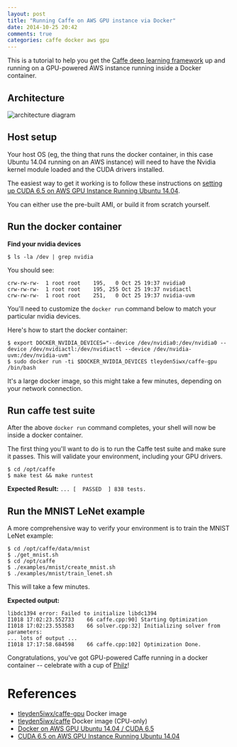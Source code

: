 ```yaml
---
layout: post
title: "Running Caffe on AWS GPU instance via Docker"
date: 2014-10-25 20:42
comments: true
categories: caffe docker aws gpu
---
```


This is a tutorial to help you get the [Caffe deep learning framework](http://caffe.berkeleyvision.org/) up and running on a GPU-powered AWS instance running inside a Docker container.

## Architecture

![architecture diagram](http://tleyden-misc.s3.amazonaws.com/blog_images/caffe_docker_aws_onion.png)

## Host setup

Your host OS (eg, the thing that runs the docker container, in this case Ubuntu 14.04 running on an AWS instance) will need to have the Nvidia kernel module loaded and the CUDA drivers installed.

The easiest way to get it working is to follow these instructions on [setting up CUDA 6.5 on AWS GPU Instance Running Ubuntu 14.04](http://tleyden.github.io/blog/2014/10/25/cuda-6-dot-5-on-aws-gpu-instance-running-ubuntu-14-dot-04/).  

You can either use the pre-built AMI, or build it from scratch yourself. 

## Run the docker container

**Find your nvidia devices**

```
$ ls -la /dev | grep nvidia
```

You should see:

```
crw-rw-rw-  1 root root    195,   0 Oct 25 19:37 nvidia0
crw-rw-rw-  1 root root    195, 255 Oct 25 19:37 nvidiactl
crw-rw-rw-  1 root root    251,   0 Oct 25 19:37 nvidia-uvm
```

You'll need to customize the `docker run` command below to match your particular nvidia devices.

Here's how to start the docker container:

```
$ export DOCKER_NVIDIA_DEVICES="--device /dev/nvidia0:/dev/nvidia0 --device /dev/nvidiactl:/dev/nvidiactl --device /dev/nvidia-uvm:/dev/nvidia-uvm"
$ sudo docker run -ti $DOCKER_NVIDIA_DEVICES tleyden5iwx/caffe-gpu /bin/bash
```

It's a large docker image, so this might take a few minutes, depending on your network connection.

## Run caffe test suite

After the above `docker run` command completes, your shell will now be inside a docker container.  

The first thing you'll want to do is to run the Caffe test suite and make sure it passes.  This will validate your environment, including your GPU drivers.


```
$ cd /opt/caffe
$ make test && make runtest
```

**Expected Result:** `... [  PASSED  ] 838 tests.`

## Run the MNIST LeNet example

A more comprehensive way to verify your environment is to train the MNIST LeNet example:

```
$ cd /opt/caffe/data/mnist
$ ./get_mnist.sh
$ cd /opt/caffe
$ ./examples/mnist/create_mnist.sh
$ ./examples/mnist/train_lenet.sh
```

This will take a few minutes.

**Expected output:**

```
libdc1394 error: Failed to initialize libdc1394 
I1018 17:02:23.552733    66 caffe.cpp:90] Starting Optimization 
I1018 17:02:23.553583    66 solver.cpp:32] Initializing solver from parameters:
... lots of output ...
I1018 17:17:58.684598    66 caffe.cpp:102] Optimization Done.
```

Congratulations, you've got GPU-powered Caffe running in a docker container -- celebrate with a cup of [Philz](http://www.yelp.com/biz/philz-coffee-berkeley-2)!

# References

 - [tleyden5iwx/caffe-gpu](https://registry.hub.docker.com/u/tleyden5iwx/caffe-gpu) Docker image
 - [tleyden5iwx/caffe](https://registry.hub.docker.com/u/tleyden5iwx/caffe) Docker image (CPU-only)
 - [Docker on AWS GPU Ubuntu 14.04 / CUDA 6.5](http://tleyden.github.io/blog/2014/10/25/cuda-6-dot-5-on-aws-gpu-instance-running-ubuntu-14-dot-04/)
 - [CUDA 6.5 on AWS GPU Instance Running Ubuntu 14.04](http://tleyden.github.io/blog/2014/10/25/cuda-6-dot-5-on-aws-gpu-instance-running-ubuntu-14-dot-04/)
 